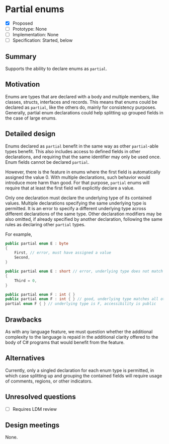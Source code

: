 # Partial enums

* [x] Proposed
* [ ] Prototype: None
* [ ] Implementation: None
* [ ] Specification: Started, below

## Summary
[summary]: #summary

Supports the ability to declare enums as `partial`.

## Motivation
[motivation]: #motivation

Enums are types that are declared with a body and multiple members, like classes, structs, interfaces and records. This means that enums could be declared as `partial`, like the others do, mainly for consistency purposes. Generally, partial enum declarations could help splitting up grouped fields in the case of large enums.

## Detailed design
[design]: #detailed-design

Enums declared as `partial` benefit in the same way as other `partial`-able types benefit. This also includes access to defined fields in other declarations, and requiring that the same identifier may only be used once. Enum fields cannot be declared `partial`.

However, there is the feature in enums where the first field is automatically assigned the value 0. With multiple declarations, such behavior would introduce more harm than good. For that purpose, `partial` enums will require that at least the first field will explicitly declare a value.

Only one declaration must declare the underlying type of its contained values. Multiple declarations specifying the same underlying type is permitted. It is an error to specify a different underlying type across different declarations of the same type. Other declaration modifiers may be also omitted, if already specified by another declaration, following the same rules as declaring other `partial` types.

For example,
```csharp
public partial enum E : byte
{
    First, // error, must have assigned a value
    Second,
}

public partial enum E : short // error, underlying type does not match across declarations
{
    Third = 0,
}

public partial enum F : int { }
public partial enum F : int { } // good, underlying type matches all other partial declarations
partial enum F { } // underlying type is F, accessibility is public
```

## Drawbacks
[drawbacks]: #drawbacks

As with any language feature, we must question whether the additional complexity to the language is repaid in the additional clarity offered to the body of C# programs that would benefit from the feature.

## Alternatives
[alternatives]: #alternatives

Currently, only a singled declaration for each enum type is permitted, in which case splitting up and grouping the contained fields will require usage of comments, regions, or other indicators.

## Unresolved questions
[unresolved]: #unresolved-questions

- [ ] Requires LDM review

## Design meetings

None.
